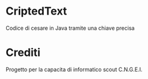 # CriptedText
Codice di cesare in Java tramite una chiave precisa

# Crediti
Progetto per la capacita di informatico scout C.N.G.E.I.

